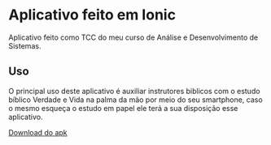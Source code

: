 # Aplicativo feito em Ionic

Aplicativo feito como TCC do meu curso de Análise e Desenvolvimento de Sistemas.

## Uso
O principal uso deste aplicativo é auxiliar instrutores biblicos com o estudo
bíblico Verdade e Vida na palma da mão por meio do seu smartphone, caso o mesmo
esqueça o estudo em papel ele terá a sua disposição esse aplicativo.

<a target="_blank" href="https://www.mediafire.com/file/88wldl4b9epxamp/Verdade_e_Vida.apk/file">Download do apk</a>
